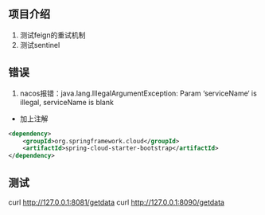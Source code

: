 ## 项目介绍
1. 测试feign的重试机制
2. 测试sentinel

## 错误

1. nacos报错：java.lang.IllegalArgumentException: Param ‘serviceName‘ is illegal, serviceName is blank

- 加上注解

```xml
<dependency>
    <groupId>org.springframework.cloud</groupId>
    <artifactId>spring-cloud-starter-bootstrap</artifactId>
</dependency>
```


## 测试
curl http://127.0.0.1:8081/getdata
curl http://127.0.0.1:8090/getdata